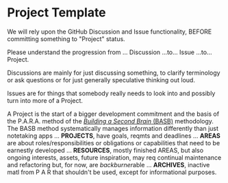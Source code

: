 # Project Template

We will rely upon the GitHub Discussion and Issue functionality, BEFORE committing something to "Project" status.

Please understand the progression from ... Discussion ...to... Issue ...to... Project.

Discussions are mainly for just discussing something, to clarify terminology or ask questions or for just generally speculative thinking out loud.

Issues are for things that somebody really needs to look into and possibly turn into more of a Project.

A Project is the start of a bigger development commitment and the basis of the P.A.R.A. method of the [*Building a Second Brain* (BASB)](https://fortelabs.com/blog/category/building-a-second-brain/) methodology. The BASB method systematically manages information differently than just notetaking apps ... **PROJECTS**, have goals, reqmts and deadlines ... **AREAS** are about roles/responsibilities or obligations or capabilities that need to be earnestly developed ... **RESOURCES**, mostly finished AREAS, but also ongoing interests, assets, future inspiration, may req continual maintenance and refactoring but, for now, are *backburner*able  ... **ARCHIVES**, inactive matl from P A R that shouldn't be used, except for informational purposes.